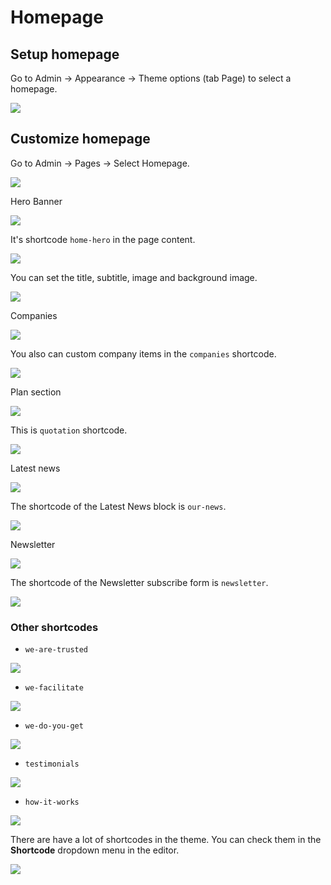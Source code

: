 # Homepage

## Setup homepage

Go to Admin -> Appearance -> Theme options (tab Page) to select a homepage.

![](./images/homepage-setup.png)

## Customize homepage

Go to Admin -> Pages -> Select Homepage.

![](./images/homepage-edit.png)

Hero Banner

![](./images/homepage-hero.png)

It's shortcode `home-hero` in the page content.

![](./images/homepage-shortcode-hero-1.png)

You can set the title, subtitle, image and background image.

![](./images/homepage-shortcode-hero-2.png)

Companies

![](./images/homepage-shortcode-companies-1.png)

You also can custom company items in the `companies` shortcode.

![](./images/homepage-shortcode-companies-2.png)

Plan section

![](./images/homepage-shortcode-plan-1.png)

This is `quotation` shortcode.

![](./images/homepage-shortcode-plan-2.png)

Latest news

![](./images/homepage-shortcode-our-news-1.png)

The shortcode of the Latest News block is `our-news`.

![](./images/homepage-shortcode-our-news-2.png)

Newsletter

![](./images/homepage-shortcode-newsletter-1.png)

The shortcode of the Newsletter subscribe form is `newsletter`.

![](./images/homepage-shortcode-newsletter-2.png)

### Other shortcodes

- `we-are-trusted`

![](./images/homepage-shortcode-we-are-trusted.png)

- `we-facilitate`

![](./images/homepage-shortcode-we-facilitate.png)

- `we-do-you-get`

![](./images/homepage-shortcode-we-do-you-get.png)

- `testimonials`

![](./images/homepage-shortcode-testimonials.png)

- `how-it-works`

![](./images/homepage-shortcode-how-it-works.png)

There are have a lot of shortcodes in the theme. You can check them in the **Shortcode** dropdown menu in the editor.

![](./images/homepage-available-shortcodes.png)
